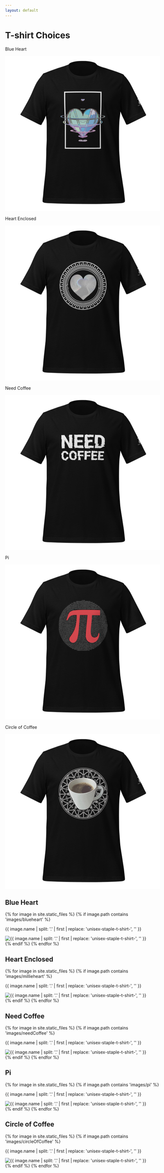 ```yaml
---
layout: default
---
```


<div class="intro container-fluid" >
<div class="row"><h1>T-shirt Choices</h1></div>
<div class="row">
<div class="col"><p class="shirt-names">Blue Heart</p><img src="/assets/images/blueheart/unisex-staple-t-shirt-black.jpg" class="img-fluid"></div>
<div class="col"><p class="shirt-names">Heart Enclosed</p><img src="/assets/images/millieheart/unisex-staple-t-shirt-black.jpg" class="img-fluid"></div>
<div class="col"><p class="shirt-names">Need Coffee</p><img src="/assets/images/needCoffee/unisex-staple-t-shirt-black.jpg" class="img-fluid"></div>
<div class="col"><p class="shirt-names">Pi</p><img src="/assets/images/pi/unisex-staple-t-shirt-black.jpg" class="img-fluid"></div>
<div class="col"><p class="shirt-names">Circle of Coffee</p><img src="/assets/images/circleOfCoffee/unisex-staple-t-shirt-black.jpg" class="img-fluid"></div>

</div>
<div class="row"></div>

</div>

<div class="container lightbox" data-mdb-lightbox-init>
<section>
<!-- Blue Heart -->
<h2>Blue Heart</h2>
    <div class="row">
    {% for image in site.static_files %}
    {% if image.path contains 'images/blueheart' %}
   
<div class="col-lg-3">

<p>{{ image.name | split: '.' | first | replace: 'unisex-staple-t-shirt-', '' }}</p>
 <img 
loading="lazy"
src="{{ site.baseurl }}{{ image.path }}" 
data-mdb-img="{{ site.baseurl }}{{ image.path }}" 
alt="{{ image.name | split: '.' | first | replace: 'unisex-staple-t-shirt-', '' }}"  class="img-fluid" /></div>
    {% endif %}
{% endfor %}
</div>
</section>

<section>
<h2>Heart Enclosed</h2>
<!-- Millie Heart -->
<div class="row">
    {% for image in site.static_files %}
    {% if image.path contains 'images/millieheart' %}
   
<div class="col-lg-3"> 
<p>{{ image.name | split: '.' | first | replace: 'unisex-staple-t-shirt-', '' }}</p>
<img 
loading="lazy"
src="{{ site.baseurl }}{{ image.path }}" 
data-mdb-img="{{ site.baseurl }}{{ image.path }}" 
alt="{{ image.name | split: '.' | first | replace: 'unisex-staple-t-shirt-', '' }}"  class="img-fluid" /></div>
    {% endif %}
{% endfor %}
</div>
</section>



<section>
<!-- NeedCoffee -->
<h2>Need Coffee</h2>
<div class="row">
    {% for image in site.static_files %}
    {% if image.path contains 'images/needCoffee' %}
   
<div class="col-lg-3"> 
<p>{{ image.name | split: '.' | first | replace: 'unisex-staple-t-shirt-', '' }}</p>
<img 
loading="lazy"
src="{{ site.baseurl }}{{ image.path }}" 
data-mdb-img="{{ site.baseurl }}{{ image.path }}" 
alt="{{ image.name | split: '.' | first | replace: 'unisex-staple-t-shirt-', '' }}"  class="img-fluid" /></div>
    {% endif %}
{% endfor %}
</div>
</section>


<section>
<!-- Pi -->
<h2>Pi</h2>
<div class="row">
    {% for image in site.static_files %}
    {% if image.path contains 'images/pi' %}
   
<div class="col-lg-3"> 
<p>{{ image.name | split: '.' | first | replace: 'unisex-staple-t-shirt-', '' }}</p>
<img 
loading="lazy"
src="{{ site.baseurl }}{{ image.path }}" 
data-mdb-img="{{ site.baseurl }}{{ image.path }}" 
alt="{{ image.name | split: '.' | first | replace: 'unisex-staple-t-shirt-', '' }}"  class="img-fluid" /></div>
    {% endif %}
{% endfor %}
</div>
</section>


<section>
<!-- Circle of Coffee -->
<h2>Circle of Coffee</h2>
<div class="row">
    {% for image in site.static_files %}
    {% if image.path contains 'images/circleOfCoffee' %}
   
<div class="col-lg-3">

<p>{{ image.name | split: '.' | first | replace: 'unisex-staple-t-shirt-', '' }}</p>
 <img 
loading="lazy"
src="{{ site.baseurl }}{{ image.path }}" 
data-mdb-img="{{ site.baseurl }}{{ image.path }}" 
alt="{{ image.name | split: '.' | first | replace: 'unisex-staple-t-shirt-', '' }}"  class="img-fluid" /></div>
    {% endif %}
{% endfor %}
</div>
</section>




</div>
